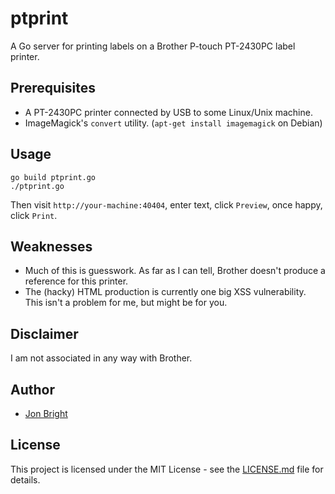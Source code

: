 # ptprint

A Go server for printing labels on a Brother P-touch PT-2430PC label printer.

## Prerequisites

* A PT-2430PC printer connected by USB to some Linux/Unix machine.
* ImageMagick's `convert` utility.  (`apt-get install imagemagick` on Debian)

## Usage

```
go build ptprint.go
./ptprint.go
```

Then visit `http://your-machine:40404`, enter text, click `Preview`, once happy, click `Print`.

## Weaknesses

* Much of this is guesswork.  As far as I can tell, Brother doesn't produce a reference for this printer.
* The (hacky) HTML production is currently one big XSS vulnerability.  This isn't a problem for me, but might be for you.

## Disclaimer

I am not associated in any way with Brother.

## Author

* [Jon Bright](https://github.com/Jon-Bright)

## License

This project is licensed under the MIT License - see the [LICENSE.md](LICENSE.md) file for details.
